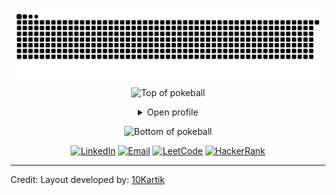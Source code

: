 


<p align = "center">
	
</p>
<p align = "center">
	<img src = "https://github.com/7oSkaaa/7oSkaaa/blob/output/github-contribution-grid-snake.svg?" alt = "Snake Game"/>
</p>

<div align="center">


![Top of pokeball](https://user-images.githubusercontent.com/44261381/209363264-ac854d3c-2cc2-44c4-928e-8a08d1013f46.png)

<details>
<summary>Open profile</summary>

<br>
<div style="background-color: black; color: green; padding: 20px;">
    <div align="center">
        <img height="400" alt="Avatar photo of hugo8072" src="https://avatars.githubusercontent.com/hugo8072" alt="Avatar photo of hugo8072">
    </div>
    <div align="center">
        <a href="https://git.io/typing-svg">
            <img src="https://readme-typing-svg.demolab.com/?font=VT323&size=35&duration=3500&pause=300&color=00FF00&center=true&vCenter=true&width=500&lines=Hey%2C+I+am+Hugo;Welcome+to+My+GitHub+Profile;Software+Engineer;" alt="Typing SVG" />
        </a>
    </div>
</div>

<details>
<summary>About me</summary>

[//]: # (You must have a lf before the markdown element when inside a block for it to work: https://stackoverflow.com/questions/29368902/how-can-i-wrap-my-markdown-in-an-html-div)

<div align="centre">

![Terminal Animation](https://i.ibb.co/h8GSGv8/terminal-3.gif)

</div>

</details>

<details>
<summary>Tools</summary>
<div>
  <p style="display: inline-block;" align="center">
    <kbd>
      <kbd>Programming Languages</kbd>
      <br>
      <br>
      <img width="30px" src="https://cdn.jsdelivr.net/gh/devicons/devicon/icons/python/python-original.svg" alt="py" title="Python"/> 
      <img width="30px" src="https://github.com/devicons/devicon/blob/v2.16.0/icons/java/java-original-wordmark.svg" alt="py" title="Java"/>     
      <img width="30px" src="https://cdn.jsdelivr.net/gh/devicons/devicon/icons/cplusplus/cplusplus-original.svg" alt="cpp" title="C++" /> 
      <img width="30px" src="https://github.com/devicons/devicon/blob/v2.16.0/icons/c/c-line.svg" alt="cpp" title="C" />  
      <img width="30px" src="https://cdn.jsdelivr.net/gh/devicons/devicon/icons/javascript/javascript-original.svg" alt="js" title="Javascript"/> 
      <img width="30px" src="https://github.com/devicons/devicon/blob/v2.16.0/icons/html5/html5-original-wordmark.svg" alt="py" title="html"/> 
      <img width="30" src="https://user-images.githubusercontent.com/25181517/121405384-444d7300-c95d-11eb-959f-913020d3bf90.png" alt="C#" title="C#"/>
      <img width="30" src="https://github.com/devicons/devicon/blob/v2.16.0/icons/ocaml/ocaml-original-wordmark.svg" alt="C#" title="Ocaml"/>
      <img width="30" src="https://github.com/devicons/devicon/blob/v2.16.0/icons/prolog/prolog-original-wordmark.svg" alt="C#" title="Prolog"/>
    </kbd>
    <kbd>
      <kbd>Back-end</kbd>
      <br>
      <br>
      <img width="30px" src="https://cdn.jsdelivr.net/gh/devicons/devicon/icons/nodejs/nodejs-original.svg" alt="nodejs" title="Node.js"/>
      <img width="30px" src="https://github.com/devicons/devicon/blob/v2.15.1/icons/django/django-plain-wordmark.svg" alt="django" title="Django"/>
      <img width="30px" src="https://github.com/devicons/devicon/blob/v2.16.0/icons/spring/spring-original-wordmark.svg" alt="Spring Boot" title="Spring Boot"/>
    </kbd>
    <kbd>
      <kbd>Database</kbd>
      <br>
      <br>
      <img width="30px" src="https://github.com/devicons/devicon/blob/v2.16.0/icons/mysql/mysql-original-wordmark.svg" alt="mysql" title="MySQL"/>
      <img width="30px" src="https://cdn.jsdelivr.net/gh/devicons/devicon/icons/postgresql/postgresql-original.svg" alt="postgres" title="Postgres SQL"/>
      <img width="30px" src="https://cdn.jsdelivr.net/gh/devicons/devicon/icons/mongodb/mongodb-plain.svg" alt="mongodb" title="Mongo DB"/>
      <img width="30px" src="https://www.zdnet.com/a/img/2018/02/21/06090e9d-c028-4d56-8d10-dce1474f8f8b/google-spanner-logo.png" alt="google spanner" title="google spanner"/>
    </kbd>
    <br>
    <br>
    <kbd>
      <kbd>Operating System, Networking & Deployment</kbd>
      <br>
      <br>
      <img width="30" src="https://user-images.githubusercontent.com/25181517/117269608-b7dcfb80-ae58-11eb-8e66-6cc8753553f0.png" alt="Android" title="Android"/>
	    <img width="30" src="https://user-images.githubusercontent.com/25181517/186884150-05e9ff6d-340e-4802-9533-2c3f02363ee3.png" alt="Windows" title="Windows"/>
	    <img width="30" src="https://github.com/marwin1991/profile-technology-icons/assets/76662862/2481dc48-be6b-4ebb-9e8c-3b957efe69fa" alt="Linux" title="Linux"/>
      <img width="30px" src="https://icon.icepanel.io/Technology/svg/GitHub-Actions.svg" alt="githubactions" title="Github Actions"/>
    </kbd>
    <kbd>
      <kbd>Tools</kbd>
      <br>
      <br>
      <img width="30px" src="https://cdn.jsdelivr.net/gh/devicons/devicon/icons/vscode/vscode-original.svg"  alt="VSCode" title="VS Code"/>
      <img width="30" src="https://github.com/devicons/devicon/blob/v2.16.0/icons/visualstudio/visualstudio-line-wordmark.svg" alt="Visual Studio" title="Visual Studio"/>
      <img width="30px" src="https://upload.wikimedia.org/wikipedia/en/d/d2/Sublime_Text_3_logo.png"  alt="sublime" title="Sublime"/>
 </kbd>
     <kbd>
      <kbd>Game Development</kbd>
      <br>
      <br>
      <img width="30px" src="https://cdn.jsdelivr.net/gh/devicons/devicon/icons/unity/unity-original.svg" alt="unity" title="Unity Engine"/>
    </kbd>
  </p>
</div>
</details>





<details>
  <summary>Quotes</summary>
  <br>
  <blockquote>
    “First, solve the problem. Then, write the code.”
    <br><strong>John Johnson</strong>
  </blockquote>
  <blockquote>
    “Code is like humor. When you have to explain it, it’s bad.”
    <br><strong>Cory House</strong>
  </blockquote>
  <blockquote>
    “Experience is the name everyone gives to their mistakes.”
    <br><strong>Oscar Wilde</strong>
  </blockquote>
</details>

<details>
  <summary>Free DOSE hit</summary>
  <br>
  <small><i>DOSE (dopamine, oxytocin, serotonin & endorphin), refresh page if dose was ineffective.</i></small>
  <br>
  <div align="center"><img src="https://readme-jokes.vercel.app/api?theme=monokai" alt="Jokes Card" /></div>
</details>



</details>

![Bottom of pokeball](https://user-images.githubusercontent.com/44261381/209363271-905d2a5e-8a18-44c0-a450-45dddd4d5036.png)

</div>

<div align=center>
 <a href="https://www.linkedin.com/in/hugosilvait/" target="_blank"><img src="https://img.shields.io/static/v1?style=for-the-badge&message=LinkedIn&color=0A66C2&logo=LinkedIn&logoColor=FFFFFF&label=" alt="LinkedIn" /></a>
<a href="mailto:hugo_8072@proton.me?subject=Hi%20Kartik%20,%20nice%20to%20meet%20you!" target="_blank"><img alt="Email" src="https://img.shields.io/static/v1?style=for-the-badge&message=Gmail&color=EA4335&logo=Gmail&logoColor=FFFFFF&label=" /></a>
<a href="https://leetcode.com/u/hugo8072/" target="_blank"><img width="100px" src="https://upload.wikimedia.org/wikipedia/commons/thumb/0/0a/LeetCode_Logo_black_with_text.svg/2560px-LeetCode_Logo_black_with_text.svg.png" alt="LeetCode" /></a>
<a href="https://www.hackerrank.com/profile/hugo_mls93" target="_blank"><img width="100px" src="https://user-images.githubusercontent.com/1194257/65596422-1cef2080-df97-11e9-9abb-a225204d1805.png" alt="HackerRank" /></a>
</div>

------
Credit: Layout developed by: [10Kartik](https://github.com/10Kartik)


